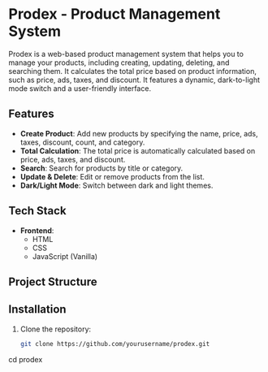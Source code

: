 # Prodex - Product Management System

Prodex is a web-based product management system that helps you to manage your products, including creating, updating, deleting, and searching them. It calculates the total price based on product information, such as price, ads, taxes, and discount. It features a dynamic, dark-to-light mode switch and a user-friendly interface.

## Features
- **Create Product**: Add new products by specifying the name, price, ads, taxes, discount, count, and category.
- **Total Calculation**: The total price is automatically calculated based on price, ads, taxes, and discount.
- **Search**: Search for products by title or category.
- **Update & Delete**: Edit or remove products from the list.
- **Dark/Light Mode**: Switch between dark and light themes.

## Tech Stack
- **Frontend**:
  - HTML
  - CSS
  - JavaScript (Vanilla)

## Project Structure

## Installation
1. Clone the repository:
   ```bash
   git clone https://github.com/yourusername/prodex.git
cd prodex
